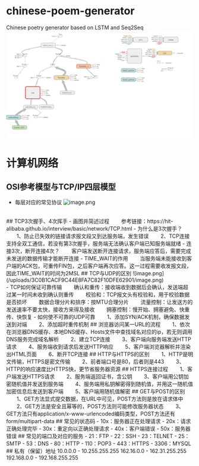 # chinese-poem-generator
Chinese poetry generator based on LSTM and Seq2Seq
![avatar](/graph/net.png)

# 计算机网络
## OSI参考模型与TCP/IP四层模型
- 每层对应的常见协议
![image.png](/uploads/B2CFD55D535049E88434C4D18E25B1A1/image.png)
<br/>
## TCP3次握手、4次挥手
- 画图并简述过程
&emsp;&emsp;参考链接：https://hit-alibaba.github.io/interview/basic/network/TCP.html
- 为什么是3次握手？
&emsp;&emsp;1、防止已失效的链接请求报文段又到达服务端，发生错误
&emsp;&emsp;2、TCP连接支持全双工通信，若没有第3次握手，服务端无法确认客户端已知服务端就绪
- 连接3次，断开连接4次？
&emsp;&emsp;客户端发送断开连接请求，服务端应答后，需要完成未发送的数据传输才能断开连接
- TIME_WAIT的作用
&emsp;&emsp;当服务端未能接收到客户端的ACK包，可重传FIN包，之后客户端再次应答。这一过程需要收发报文段，因此TIME_WAIT的时间为2MSL
## TCP与UDP的区别
![image.png](/uploads/3C0B1CACF9C44E8FA7C82F10DFE62901/image.png)
<br/>
- TCP如何保证可靠传输
&emsp;&emsp;确认和重传：接收端收到数据后会确认，发送端超过某一时间未收到确认则重传
&emsp;&emsp;校验和：TCP报文头有校验和，用于校验数据是否损坏
&emsp;&emsp;数据合理分片和排序：按MTU合理分片
&emsp;&emsp;流量控制：让发送方的发送速率不要太快，接收方来得及接收
&emsp;&emsp;拥塞控制：慢开始、拥塞避免、快重传、快恢复
- 如何使不可靠的UDP可靠
&emsp;&emsp;1、添加SYN/ACK机制，确保数据发送到对端
&emsp;&emsp;2、添加超时重传机制
## 浏览器访问某一URL的流程
&emsp;&emsp;1、依次在浏览器DNS缓存、本地DNS缓存、Hosts文件中查找域名对应的ip，若无则调用DNS服务完成域名解析
&emsp;&emsp;2、建立TCP连接
&emsp;&emsp;3、客户端向服务端发送HTTP请求
&emsp;&emsp;4、服务端收到请求后发送HTTP响应
&emsp;&emsp;5、客户端浏览器解析并渲染出HTML页面
&emsp;&emsp;6、断开TCP连接
## HTTP与HTTPS的区别
&emsp;&emsp;1、HTTP是明文传输，HTTPS是密文传输
&emsp;&emsp;2、前者端口号是80，后者则是443
&emsp;&emsp;3、HTTP的响应速度比HTTPS快，更节省服务器资源
## HTTPS连接过程
&emsp;&emsp;1、客户端发送HTTPS请求
&emsp;&emsp;2、服务端返回证书，含公钥
&emsp;&emsp;3、客户端用公钥加密随机值并发送到服务端
&emsp;&emsp;4、服务端用私钥解密得到随机值，并用这一随机值加密信息后发送到客户端
&emsp;&emsp;5、客户端用随机值解密
## GET与POST的区别
&emsp;&emsp;1、GET方法显式提交数据，在URL中可见，POST方法则是放在请求体中
&emsp;&emsp;2、GET方法是安全且幂等的，POST方法则可能修改服务器状态
&emsp;&emsp;3、GET方法只有application/x-www-urlencoded编码类型，POST方法还有form/multipart-data
## 常见的状态码
- 10x：服务器正在处理请求
- 20x：请求正确处理完毕
- 30x：重定向以正确处理请求
- 40x：客户端错误
- 50x：服务器错误
## 常见的端口及对应的服务
- 21：FTP
- 22：SSH
- 23：TELNET
- 25：SMTP
- 53：DNS
- 80：HTTP
- 110：POP3
- 443：HTTPS
- 3306：MYSQL
## 私有（保留）地址
10.0.0.0 - 10.255.255.255
162.16.0.0 - 162.31.255.255
192.168.0.0 - 192.168.255.255
